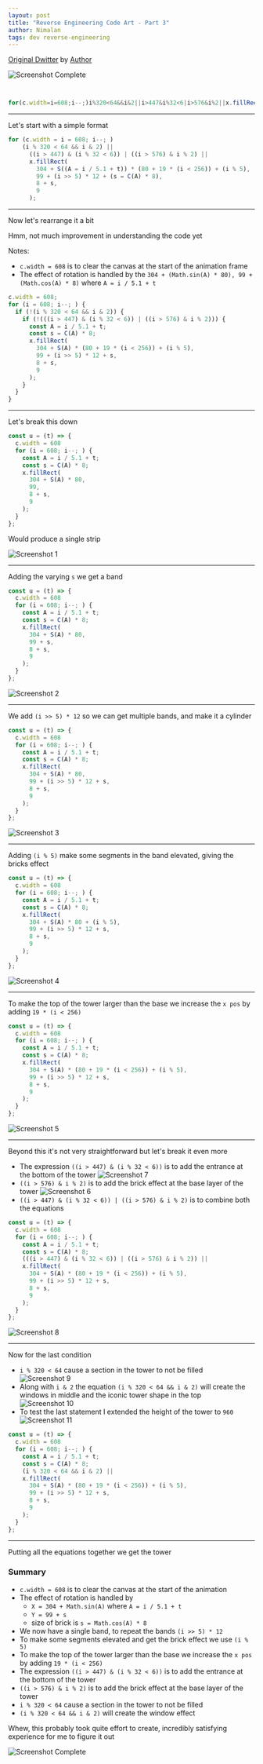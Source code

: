 ```yaml
---
layout: post
title: "Reverse Engineering Code Art - Part 3"
author: Nimalan
tags: dev reverse-engineering
---
```


[Original Dwitter](https://www.dwitter.net/d/7423) by [Author](https://www.dwitter.net/u/jylikangas)

![Screenshot Complete](/assets/images/screenshot_tower.png)

```js


for(c.width=i=608;i--;)i%320<64&&i&2||i>447&i%32<6|i>576&i%2||x.fillRect(304+S(A=i/5.1+t)*(80+19*(i<256))+i%5,99+(i>>5)*12+(s=C(A)*8),8+s,9)


```

---

Let's start with a simple format

```js
for (c.width = i = 608; i--; )
    (i % 320 < 64 && i & 2) ||
      ((i > 447) & (i % 32 < 6)) | ((i > 576) & i % 2) ||
      x.fillRect(
        304 + S((A = i / 5.1 + t)) * (80 + 19 * (i < 256)) + (i % 5),
        99 + (i >> 5) * 12 + (s = C(A) * 8),
        8 + s,
        9
      );
```

---

Now let's rearrange it a bit

Hmm, not much improvement in understanding the code yet

Notes:
- `c.width = 608` is to clear the canvas at the start of the animation frame
- The effect of rotation is handled by the `304 + (Math.sin(A) * 80), 99 + (Math.cos(A) * 8)` where `A = i / 5.1 + t`

```js
c.width = 608;
for (i = 608; i--; ) {
  if (!(i % 320 < 64 && i & 2)) {
    if (!(((i > 447) & (i % 32 < 6)) | ((i > 576) & i % 2))) {
      const A = i / 5.1 + t;
      const s = C(A) * 8;
      x.fillRect(
        304 + S(A) * (80 + 19 * (i < 256)) + (i % 5),
        99 + (i >> 5) * 12 + s,
        8 + s,
        9
      );
    }
  }
}
```

---

Let's break this down

```js
const u = (t) => {
  c.width = 608
  for (i = 608; i--; ) {
    const A = i / 5.1 + t;
    const s = C(A) * 8;
    x.fillRect(
      304 + S(A) * 80,
      99,
      8 + s,
      9
    );
  }
};
```

Would produce a single strip

![Screenshot 1](/assets/images/screenshot_tower_1.png)

---

Adding the varying `s` we get a band

```js
const u = (t) => {
  c.width = 608
  for (i = 608; i--; ) {
    const A = i / 5.1 + t;
    const s = C(A) * 8;
    x.fillRect(
      304 + S(A) * 80,
      99 + s,
      8 + s,
      9
    );
  }
};
```

![Screenshot 2](/assets/images/screenshot_tower_2.png)

---

We add `(i >> 5) * 12` so we can get multiple bands, and make it a cylinder

```js
const u = (t) => {
  c.width = 608
  for (i = 608; i--; ) {
    const A = i / 5.1 + t;
    const s = C(A) * 8;
    x.fillRect(
      304 + S(A) * 80,
      99 + (i >> 5) * 12 + s,
      8 + s,
      9
    );
  }
};
```

![Screenshot 3](/assets/images/screenshot_tower_3.png)

---

Adding `(i % 5)` make some segments in the band elevated, giving the bricks effect

```js
const u = (t) => {
  c.width = 608
  for (i = 608; i--; ) {
    const A = i / 5.1 + t;
    const s = C(A) * 8;
    x.fillRect(
      304 + S(A) * 80 + (i % 5),
      99 + (i >> 5) * 12 + s,
      8 + s,
      9
    );
  }
};
```

![Screenshot 4](/assets/images/screenshot_tower_4.png)

---

To make the top of the tower larger than the base we increase the `x pos` by adding `19 * (i < 256)`

```js
const u = (t) => {
  c.width = 608
  for (i = 608; i--; ) {
    const A = i / 5.1 + t;
    const s = C(A) * 8;
    x.fillRect(
      304 + S(A) * (80 + 19 * (i < 256)) + (i % 5),
      99 + (i >> 5) * 12 + s,
      8 + s,
      9
    );
  }
};
```

![Screenshot 5](/assets/images/screenshot_tower_5.png)

---

Beyond this it's not very straightforward but let's break it even more

- The expression `((i > 447) & (i % 32 < 6))` is to add the entrance at the bottom of the tower
![Screenshot 7](/assets/images/screenshot_tower_7.png)
- `((i > 576) & i % 2)` is to add the brick effect at the base layer of the tower
![Screenshot 6](/assets/images/screenshot_tower_6.png)
- `((i > 447) & (i % 32 < 6)) | ((i > 576) & i % 2)` is to combine both the equations

```js
const u = (t) => {
  c.width = 608
  for (i = 608; i--; ) {
    const A = i / 5.1 + t;
    const s = C(A) * 8;
    (((i > 447) & (i % 32 < 6)) | ((i > 576) & i % 2)) || 
    x.fillRect(
      304 + S(A) * (80 + 19 * (i < 256)) + (i % 5),
      99 + (i >> 5) * 12 + s,
      8 + s,
      9
    );
  }
};
```

![Screenshot 8](/assets/images/screenshot_tower_8.png)

---

Now for the last condition

- `i % 320 < 64` cause a section in the tower to not be filled
![Screenshot 9](/assets/images/screenshot_tower_9.png)
- Along with `i & 2` the equation `(i % 320 < 64 && i & 2)` will create the windows in middle and the iconic tower shape in the top
![Screenshot 10](/assets/images/screenshot_tower_10.png)
- To test the last statement I extended the height of the tower to `960`
![Screenshot 11](/assets/images/screenshot_tower_11.png)

```js
const u = (t) => {
  c.width = 608
  for (i = 608; i--; ) {
    const A = i / 5.1 + t;
    const s = C(A) * 8;
    (i % 320 < 64 && i & 2) || 
    x.fillRect(
      304 + S(A) * (80 + 19 * (i < 256)) + (i % 5),
      99 + (i >> 5) * 12 + s,
      8 + s,
      9
    );
  }
};
```

---

Putting all the equations together we get the tower

### Summary

- `c.width = 608` is to clear the canvas at the start of the animation
- The effect of rotation is handled by
  + `X = 304 + Math.sin(A)` where `A = i / 5.1 + t`
  + `Y = 99 + s`
  + size of brick is `s = Math.cos(A) * 8`
- We now have a single band, to repeat the bands `(i >> 5) * 12`
- To make some segments elevated and get the brick effect we use `(i % 5)`
- To make the top of the tower larger than the base we increase the `x pos` by adding `19 * (i < 256)`
- The expression `((i > 447) & (i % 32 < 6))` is to add the entrance at the bottom of the tower
- `((i > 576) & i % 2)` is to add the brick effect at the base layer of the tower
- `i % 320 < 64` cause a section in the tower to not be filled
- `(i % 320 < 64 && i & 2)` will create the window effect

Whew, this probably took quite effort to create, incredibly satisfying experience for me to figure it out

![Screenshot Complete](/assets/images/screenshot_tower.png)
